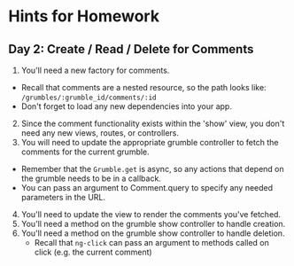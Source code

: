 # Hints for Homework

## Day 2: Create / Read / Delete for Comments

1. You'll need a new factory for comments.
  * Recall that comments are a nested resource, so the path looks like:
    `/grumbles/:grumble_id/comments/:id`
  * Don't forget to load any new dependencies into your app.
2. Since the comment functionality exists within the 'show' view, you don't
   need any new views, routes, or controllers.
3. You will need to update the appropriate grumble controller to fetch the
   comments for the current grumble.
  * Remember that the `Grumble.get` is async, so any actions that depend on the
    grumble needs to be in a callback.
  * You can pass an argument to Comment.query to specify any needed parameters
    in the URL.
4. You'll need to update the view to render the comments you've fetched.
5. You'll need a method on the grumble show controller to handle creation.
6. You'll need a method on the grumble show controller to handle deletion.
   * Recall that `ng-click` can pass an argument to methods called on click
     (e.g. the current comment)
